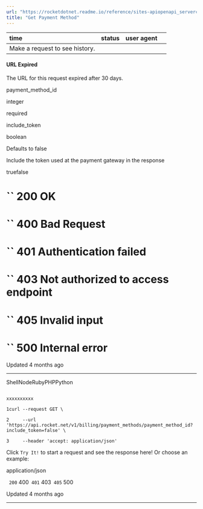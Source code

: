 ```yaml
---
url: "https://rocketdotnet.readme.io/reference/sites-apiopenapi_servercontrollersbilling_controllerget_billing_payment_methods_method_id"
title: "Get Payment Method"
---
```


| time | status | user agent |  |
| :-- | :-- | :-- | :-- |
| Make a request to see history. |

#### URL Expired

The URL for this request expired after 30 days.

payment\_method\_id

integer

required

include\_token

boolean

Defaults to false

Include the token used at the payment gateway in the response

truefalse

# `` 200      OK

# `` 400      Bad Request

# `` 401      Authentication failed

# `` 403      Not authorized to access endpoint

# `` 405      Invalid input

# `` 500      Internal error

Updated 4 months ago

* * *

ShellNodeRubyPHPPython

```

xxxxxxxxxx

1curl --request GET \

2     --url 'https://api.rocket.net/v1/billing/payment_methods/payment_method_id?include_token=false' \

3     --header 'accept: application/json'

```

Click `Try It!` to start a request and see the response here! Or choose an example:

application/json

`` 200`` 400`` 401`` 403`` 405`` 500

Updated 4 months ago

* * *
